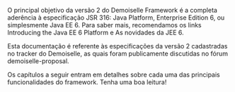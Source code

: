 O principal objetivo da versão 2 do Demoiselle Framework é a completa aderência à especificação JSR 316: Java Platform, Enterprise Edition 6, ou simplesmente Java EE 6. Para saber mais, recomendamos os links Introducing the Java EE 6 Platform e As novidades da JEE 6.

Esta documentação é referente às especificações da versão 2 cadastradas no tracker do Demoiselle, as quais foram publicamente discutidas no fórum demoiselle-proposal.

Os capítulos a seguir entram em detalhes sobre cada uma das principais funcionalidades do framework. Tenha uma boa leitura!
